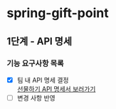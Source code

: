 # spring-gift-point

## 1단계 - API 명세

### 기능 요구사항 목록
- [x] 팀 내 API 명세 결정   
  [선물하기 API 명세서 보러가기](https://www.notion.so/joy-happy-smile/API-4879c700b8a1405ca7b894577a5bf22f)
- [ ] 변경 사항 반영